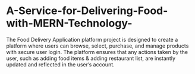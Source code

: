 # A-Service-for-Delivering-Food-with-MERN-Technology-
The Food Delivery Application platform project is designed to create a platform where users can browse, select, purchase, and manage products with secure user login. The platform ensures that any actions taken by the user, such as adding food items &amp; adding restaurant list, are instantly updated and reflected in the user’s account. 
